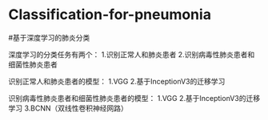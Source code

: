 # Classification-for-pneumonia
#基于深度学习的肺炎分类

深度学习的分类任务有两个：
1.识别正常人和肺炎患者
2.识别病毒性肺炎患者和细菌性肺炎患者

识别正常人和肺炎患者的模型：
1.VGG
2.基于InceptionV3的迁移学习

识别病毒性肺炎患者和细菌性肺炎患者的模型：
1.VGG
2.基于InceptionV3的迁移学习
3.BCNN（双线性卷积神经网路）
